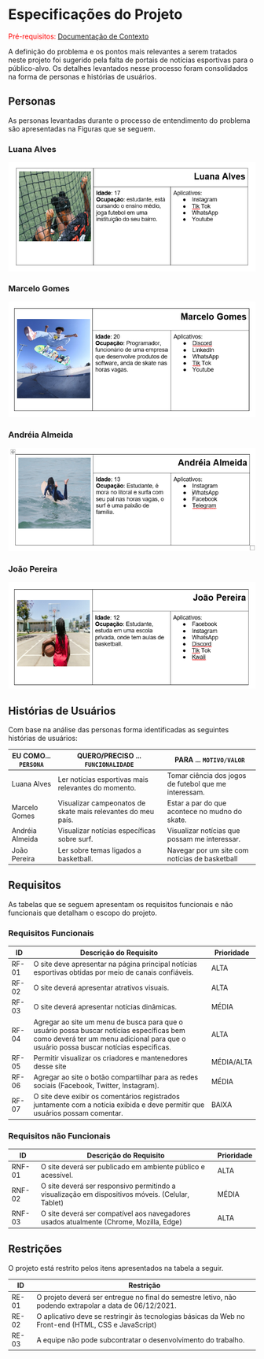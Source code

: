 # Especificações do Projeto

<span style="color:red">Pré-requisitos: <a href="1-Documentação de Contexto.md"> Documentação de Contexto</a></span>

A definição do problema e os pontos mais relevantes a serem tratados neste projeto foi sugerido pela falta de portais de notícias esportivas para o público-alvo. Os detalhes levantados nesse processo foram consolidados na forma de personas e histórias de usuários.
## Personas

As personas levantadas durante o processo de entendimento do problema são apresentadas na Figuras que se seguem.

 ### Luana Alves

![Luana](img/luana.png)


 ### Marcelo Gomes
 
 ![marcelo](img/marcelo.png)


### 	Andréia Almeida

![andreia](img/andreia.png)


### João Pereira 

![Joao](img/joao.png)


## Histórias de Usuários

Com base na análise das personas forma identificadas as seguintes histórias de usuários:

|EU COMO... `PERSONA`| QUERO/PRECISO ... `FUNCIONALIDADE` |PARA ... `MOTIVO/VALOR`                 |
|--------------------|------------------------------------|----------------------------------------|
|Luana Alves         | Ler notícias esportivas mais relevantes do momento.                                           | Tomar ciência dos jogos de futebol que me interessam.|
|Marcelo Gomes       | Visualizar campeonatos de skate mais relevantes do meu país.                                  | Estar a par do que acontece no mudno do skate.       |
|Andréia Almeida     | Visualizar notícias específicas sobre surf.                                                   | Visualizar notícias que possam me interessar.        |
|João Pereira        | Ler sobre temas ligados a basketball.                                                         | Navegar por um site com notícias de basketball       |


## Requisitos

As tabelas que se seguem apresentam os requisitos funcionais e não funcionais que detalham o escopo do projeto.

### Requisitos Funcionais

|ID    | Descrição do Requisito  | Prioridade |
|------|-----------------------------------------------------------------------------------------------------------------------------|------|
|RF-01| O site deve apresentar na página principal notícias esportivas obtidas por meio de canais confiáveis.                       | ALTA | 
|RF-02| O site deverá apresentar atrativos visuais.                                                                                 | ALTA |
|RF-03| O site deverá apresentar notícias dinâmicas.                                                                                | MÉDIA | 
|RF-04| Agregar ao site um menu de busca para que o usuário possa buscar notícias específicas bem como deverá ter um menu adicional para que o usuário possa buscar notícias especificas.                                                                                                                         | ALTA |
|RF-05| Permitir visualizar os criadores e mantenedores desse site                                                                  | MÉDIA/ALTA | 
|RF-06| Agregar ao site o botão compartilhar para as redes sociais (Facebook, Twitter, Instagram).                                  | MÉDIA |
|RF-07| O site deve exibir os comentários registrados juntamente com a notícia exibida e deve permitir que usuários possam comentar.| BAIXA |

### Requisitos não Funcionais

|ID     | Descrição do Requisito  |Prioridade |
|-------|-------------------------|----|
|RNF-01| O site deverá ser publicado em ambiente público e acessível. | ALTA | 
|RNF-02| O site deverá ser responsivo permitindo a visualização em dispositivos móveis. (Celular, Tablet)|  MÉDIA | 
|RNF-03| O site deverá ser compatível aos navegadores usados atualmente (Chrome, Mozilla, Edge) |  ALTA | 


## Restrições

O projeto está restrito pelos itens apresentados na tabela a seguir.

|ID| Restrição                                             |
|--|-------------------------------------------------------|
|RE-01| O projeto deverá ser entregue no final do semestre letivo, não podendo extrapolar a data de 06/12/2021. |
|RE-02| O aplicativo deve se restringir às tecnologias básicas da Web no Front-end (HTML, CSS e JavaScript)        |
|RE-03| A equipe não pode subcontratar o desenvolvimento do trabalho.        |



